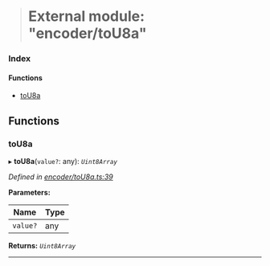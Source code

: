 > # External module: "encoder/toU8a"

### Index

#### Functions

* [toU8a](_encoder_tou8a_.md#tou8a)

## Functions

###  toU8a

▸ **toU8a**(`value?`: any): *`Uint8Array`*

*Defined in [encoder/toU8a.ts:39](url)*

**Parameters:**

Name | Type |
------ | ------ |
`value?` | any |

**Returns:** *`Uint8Array`*

___